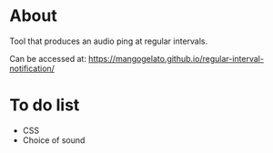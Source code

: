 # About
Tool that produces an audio ping at regular intervals.

Can be accessed at: https://mangogelato.github.io/regular-interval-notification/

# To do list
* CSS
* Choice of sound

